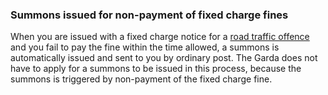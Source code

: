 ###  Summons issued for non-payment of fixed charge fines

When you are issued with a fixed charge notice for a [ road traffic offence
](/en/travel-and-recreation/motoring/driving-offences/driving-offences/) and
you fail to pay the fine within the time allowed, a summons is automatically
issued and sent to you by ordinary post. The Garda does not have to apply for
a summons to be issued in this process, because the summons is triggered by
non-payment of the fixed charge fine.
